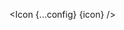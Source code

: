 <script lang="ts">
  import type { Component } from 'svelte';
  const config = {
    size: '30',
    color: '#FF5733'
  };
  import { Icon } from 'svelte-heros';
  export let icon: Component;
</script>

<Icon {...config} {icon} />

